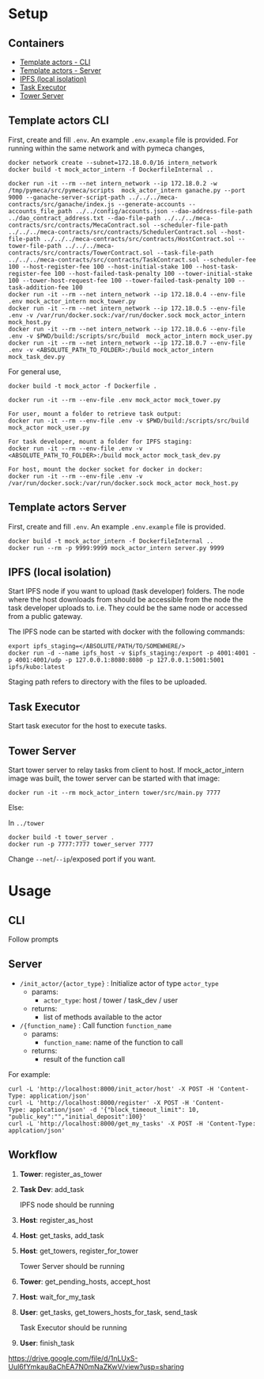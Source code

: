 # Setup

## Containers
- [Template actors - CLI](#template-actors-cli)
- [Template actors - Server](#template-actors-server)
- [IPFS (local isolation)](#ipfs-local-isolation)
- [Task Executor](#task-executor)
- [Tower Server](#tower-server)

## Template actors CLI
First, create and fill `.env`. An example `.env.example` file is provided.
For running within the same network and with pymeca changes, 
```
docker network create --subnet=172.18.0.0/16 intern_network
docker build -t mock_actor_intern -f DockerfileInternal ..

docker run -it --rm --net intern_network --ip 172.18.0.2 -w /tmp/pymeca/src/pymeca/scripts  mock_actor_intern ganache.py --port 9000 --ganache-server-script-path ../../../meca-contracts/src/ganache/index.js --generate-accounts --accounts_file_path ../../config/accounts.json --dao-address-file-path ../dao_contract_address.txt --dao-file-path ../../../meca-contracts/src/contracts/MecaContract.sol --scheduler-file-path ../../../meca-contracts/src/contracts/SchedulerContract.sol --host-file-path ../../../meca-contracts/src/contracts/HostContract.sol --tower-file-path ../../../meca-contracts/src/contracts/TowerContract.sol --task-file-path ../../../meca-contracts/src/contracts/TaskContract.sol --scheduler-fee 100 --host-register-fee 100 --host-initial-stake 100 --host-task-register-fee 100 --host-failed-task-penalty 100 --tower-initial-stake 100 --tower-host-request-fee 100 --tower-failed-task-penalty 100 --task-addition-fee 100
docker run -it --rm --net intern_network --ip 172.18.0.4 --env-file .env mock_actor_intern mock_tower.py
docker run -it --rm --net intern_network --ip 172.18.0.5 --env-file .env -v /var/run/docker.sock:/var/run/docker.sock mock_actor_intern mock_host.py
docker run -it --rm --net intern_network --ip 172.18.0.6 --env-file .env -v $PWD/build:/scripts/src/build  mock_actor_intern mock_user.py
docker run -it --rm --net intern_network --ip 172.18.0.7 --env-file .env -v <ABSOLUTE_PATH_TO_FOLDER>:/build mock_actor_intern mock_task_dev.py
```
For general use,
```
docker build -t mock_actor -f Dockerfile .

docker run -it --rm --env-file .env mock_actor mock_tower.py

For user, mount a folder to retrieve task output:
docker run -it --rm --env-file .env -v $PWD/build:/scripts/src/build mock_actor mock_user.py

For task developer, mount a folder for IPFS staging:
docker run -it --rm --env-file .env -v <ABSOLUTE_PATH_TO_FOLDER>:/build mock_actor mock_task_dev.py

For host, mount the docker socket for docker in docker:
docker run -it --rm --env-file .env -v /var/run/docker.sock:/var/run/docker.sock mock_actor mock_host.py
```

## Template actors Server
First, create and fill `.env`. An example `.env.example` file is provided.
```
docker build -t mock_actor_intern -f DockerfileInternal ..
docker run --rm -p 9999:9999 mock_actor_intern server.py 9999
```

## IPFS (local isolation)
Start IPFS node if you want to upload (task developer) folders. The node where the host downloads from should be accessible from the node the task developer uploads to. i.e. They could be the same node or accessed from a public gateway.

The IPFS node can be started with docker with the following commands:
```
export ipfs_staging=</ABSOLUTE/PATH/TO/SOMEWHERE/>
docker run -d --name ipfs_host -v $ipfs_staging:/export -p 4001:4001 -p 4001:4001/udp -p 127.0.0.1:8080:8080 -p 127.0.0.1:5001:5001 ipfs/kubo:latest
```
Staging path refers to directory with the files to be uploaded.

## Task Executor
Start task executor for the host to execute tasks.

## Tower Server
Start tower server to relay tasks from client to host.
If mock_actor_intern image was built, the tower server can be started with that image:
```
docker run -it --rm mock_actor_intern tower/src/main.py 7777
```
Else:

In `../tower`
```
docker build -t tower_server .
docker run -p 7777:7777 tower_server 7777
```
Change `--net`/`--ip`/exposed port if you want.

# Usage

## CLI
Follow prompts

## Server

- `/init_actor/{actor_type}` : Initialize actor of type `actor_type`
    - params:
        - `actor_type`: host / tower / task_dev / user
    - returns:
        - list of methods available to the actor
- `/{function_name}` : Call function `function_name`
    - params:
        - `function_name`: name of the function to call
    - returns:
        - result of the function call

For example:
```
curl -L 'http://localhost:8000/init_actor/host' -X POST -H 'Content-Type: application/json'
curl -L 'http://localhost:8000/register' -X POST -H 'Content-
Type: applcation/json' -d '{"block_timeout_limit": 10, "public_key":"","initial_deposit":100}'
curl -L 'http://localhost:8000/get_my_tasks' -X POST -H 'Content-Type: applcation/json'
```

## Workflow

1. **Tower**: register_as_tower
2. **Task Dev**: add_task
    
    IPFS node should be running

3. **Host**: register_as_host
4. **Host**: get_tasks, add_task
5. **Host**: get_towers, register_for_tower

    Tower Server should be running

6. **Tower**: get_pending_hosts, accept_host
7. **Host**: wait_for_my_task
8. **User**: get_tasks, get_towers_hosts_for_task, send_task
    
    Task Executor should be running

9. **User**: finish_task

https://drive.google.com/file/d/1nLUxS-Uul6fYmkau8aChEA7N0mNaZKwV/view?usp=sharing
